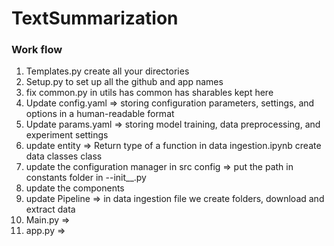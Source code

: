 # TextSummarization

### Work flow
1) Templates.py create all your directories
2) Setup.py to set up all the github and app names 
3) fix common.py in utils has common has sharables kept here
4) Update config.yaml  => storing configuration parameters, settings, and options in a human-readable format
5) Update params.yaml => storing model training, data preprocessing, and experiment settings
6) update entity => Return type of a function in data ingestion.ipynb create data classes class 
7) update the configuration manager in src config =>  put the path in constants folder in --init__.py
8) update the components
9) update Pipeline => in data ingestion file we create folders, download and extract data
10) Main.py =>
11) app.py =>